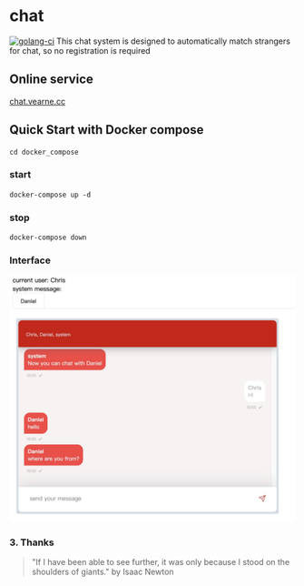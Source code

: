 # chat
[![golang-ci](https://github.com/vearne/chat/actions/workflows/golang-ci.yml/badge.svg)](https://github.com/vearne/chat/actions/workflows/golang-ci.yml)
This chat system is designed to automatically match strangers for chat, so no registration is required

## Online service
[chat.vearne.cc](http://chat.vearne.cc/)

## Quick Start with Docker compose
```
cd docker_compose
```

### start

```
docker-compose up -d
```

### stop
```
docker-compose down
```


### Interface
![chat](./img/chat_window.jpg)

### 3. Thanks
>"If I have been able to see further, it was only because I stood on the shoulders of giants."   by Isaac Newton

